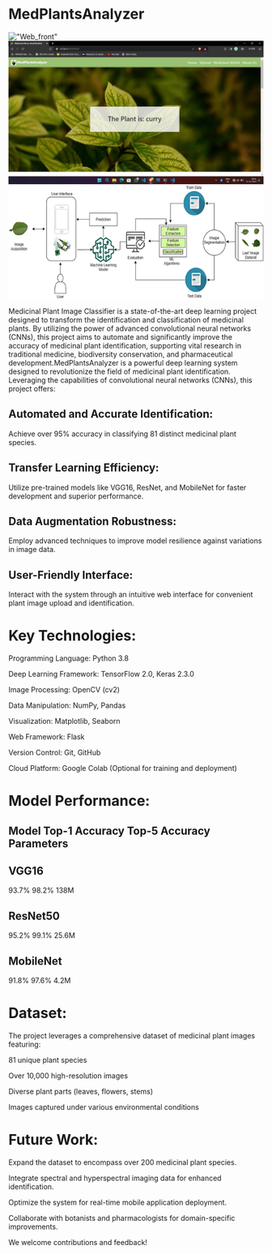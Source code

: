 # MedPlantsAnalyzer  
!["Web_front"](Artefacts/web_front.png)  
!["Web_out"](Artefacts/web_out.jpeg)  
!["flow"](Artefacts/flow.png)  

Medicinal Plant Image Classifier is a state-of-the-art deep learning project designed to transform the identification and classification of medicinal plants. By utilizing the power of advanced convolutional neural networks (CNNs), this project aims to automate and significantly improve the accuracy of medicinal plant identification, supporting vital research in traditional medicine, biodiversity conservation, and pharmaceutical development.MedPlantsAnalyzer is a powerful deep learning system designed to revolutionize the field of medicinal plant identification. Leveraging the capabilities of convolutional neural networks (CNNs), this project offers:

## Automated and Accurate Identification: 
Achieve over 95% accuracy in classifying 81 distinct medicinal plant species.
## Transfer Learning Efficiency: 
Utilize pre-trained models like VGG16, ResNet, and MobileNet for faster development and superior performance.
## Data Augmentation Robustness: 
Employ advanced techniques to improve model resilience against variations in image data.
## User-Friendly Interface: 
Interact with the system through an intuitive web interface for convenient plant image upload and identification.  

# Key Technologies:  


Programming Language: Python 3.8  

Deep Learning Framework: TensorFlow 2.0, Keras 2.3.0  

Image Processing: OpenCV (cv2)  

Data Manipulation: NumPy, Pandas  

Visualization: Matplotlib, Seaborn  

Web Framework: Flask  

Version Control: Git, GitHub  

Cloud Platform: Google Colab (Optional for training and deployment)  

# Model Performance:

## Model	Top-1 Accuracy	Top-5 Accuracy	Parameters  

## VGG16	
93.7%	98.2%	138M  

## ResNet50	
95.2%	99.1%	25.6M  

## MobileNet	
91.8%	97.6%	4.2M  



# Dataset:  

The project leverages a comprehensive dataset of medicinal plant images featuring:  

81 unique plant species  

Over 10,000 high-resolution images  

Diverse plant parts (leaves, flowers, stems)  

Images captured under various environmental conditions  


# Future Work:

Expand the dataset to encompass over 200 medicinal plant species.  

Integrate spectral and hyperspectral imaging data for enhanced identification.  

Optimize the system for real-time mobile application deployment.  

Collaborate with botanists and pharmacologists for domain-specific improvements.  

We welcome contributions and feedback!

